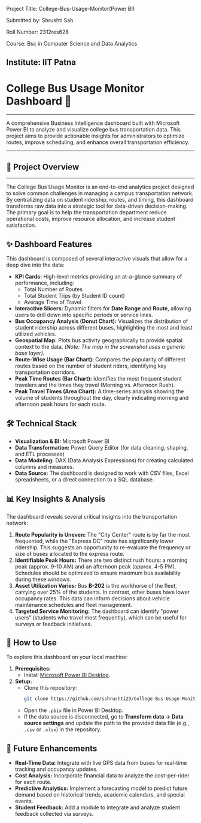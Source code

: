 Project Title: College-Bus-Usage-Monitor(Power BI)

Submitted by: Shrushti Sah 

Roll Number: 2312res628  

Course: Bsc in Computer Science and Data Analytics

Institute: IIT Patna  
------------------------------------------------------------------------------------------------------------------------------------------------------------

# College Bus Usage Monitor Dashboard 🚌
------------------------------------------------------------------------------------------------------------------------------------------------------------------------
A comprehensive Business Intelligence dashboard built with Microsoft Power BI to analyze and visualize college bus transportation data. This project aims to provide actionable insights for administrators to optimize routes, improve scheduling, and enhance overall transportation efficiency.

------------------------------------------------------------------------------------------------------------------------------------------------------------------------
## 🎯 Project Overview
-----------------------------------------------------------------------------------------------------------------------------------------------------------------------
The College Bus Usage Monitor is an end-to-end analytics project designed to solve common challenges in managing a campus transportation network. By centralizing data on student ridership, routes, and timing, this dashboard transforms raw data into a strategic tool for data-driven decision-making. The primary goal is to help the transportation department reduce operational costs, improve resource allocation, and increase student satisfaction.

## ✨ Dashboard Features

This dashboard is composed of several interactive visuals that allow for a deep dive into the data:

  * **KPI Cards:** High-level metrics providing an at-a-glance summary of performance, including:
      * Total Number of Routes
      * Total Student Trips (by Student ID count)
      * Average Time of Travel
  * **Interactive Slicers:** Dynamic filters for **Date Range** and **Route**, allowing users to drill down into specific periods or service lines.
  * **Bus Occupancy Analysis (Donut Chart):** Visualizes the distribution of student ridership across different buses, highlighting the most and least utilized vehicles.
  * **Geospatial Map:** Plots bus activity geographically to provide spatial context to the data. *(Note: The map in the screenshot uses a generic base layer).*
  * **Route-Wise Usage (Bar Chart):** Compares the popularity of different routes based on the number of student riders, identifying key transportation corridors.
  * **Peak Time Routes (Bar Chart):** Identifies the most frequent student travelers and the times they travel (Morning vs. Afternoon Rush).
  * **Peak Travel Times (Area Chart):** A time-series analysis showing the volume of students throughout the day, clearly indicating morning and afternoon peak hours for each route.

## 🛠️ Technical Stack

  * **Visualization & BI:** Microsoft Power BI
  * **Data Transformation:** Power Query Editor (for data cleaning, shaping, and ETL processes)
  * **Data Modeling:** DAX (Data Analysis Expressions) for creating calculated columns and measures.
  * **Data Source:** The dashboard is designed to work with CSV files, Excel spreadsheets, or a direct connection to a SQL database.

## 📊 Key Insights & Analysis

The dashboard reveals several critical insights into the transportation network:

1.  **Route Popularity is Uneven:** The "City Center" route is by far the most frequented, while the "Express DC" route has significantly lower ridership. This suggests an opportunity to re-evaluate the frequency or size of buses allocated to the express route.
2.  **Identifiable Peak Hours:** There are two distinct rush hours: a morning peak (approx. 9-10 AM) and an afternoon peak (approx. 4-5 PM). Schedules should be optimized to ensure maximum bus availability during these windows.
3.  **Asset Utilization Varies:** Bus **B-202** is the workhorse of the fleet, carrying over 25% of the students. In contrast, other buses have lower occupancy rates. This data can inform decisions about vehicle maintenance schedules and fleet management.
4.  **Targeted Service Monitoring:** The dashboard can identify "power users" (students who travel most frequently), which can be useful for surveys or feedback initiatives.

## 🚀 How to Use

To explore this dashboard on your local machine:

1.  **Prerequisites:**
      * Install [Microsoft Power BI Desktop](https://powerbi.microsoft.com/en-us/desktop/).
2.  **Setup:**
      * Clone this repository:
        ```bash
        git clone https://github.com/sshrushti23/College-Bus-Usage-Monitor-/tree/main 
        ```
      * Open the `.pbix` file in Power BI Desktop.
      * If the data source is disconnected, go to **Transform data -\> Data source settings** and update the path to the provided data file (e.g., `.csv` or `.xlsx`) in the repository.

## 🔮 Future Enhancements

  * **Real-Time Data:** Integrate with live GPS data from buses for real-time tracking and occupancy updates.
  * **Cost Analysis:** Incorporate financial data to analyze the cost-per-rider for each route.
  * **Predictive Analytics:** Implement a forecasting model to predict future demand based on historical trends, academic calendars, and special events.
  * **Student Feedback:** Add a module to integrate and analyze student feedback collected via surveys.


